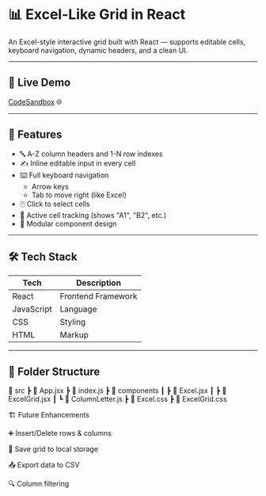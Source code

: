 # 📊 Excel-Like Grid in React

An Excel-style interactive grid built with React — supports editable cells, keyboard navigation, dynamic headers, and a clean UI.

---

## 🚀 Live Demo

[CodeSandbox](https://codesandbox.io/) 🌐

---

## 🧠 Features

- 🔤 A-Z column headers and 1-N row indexes
- ✍️ Inline editable input in every cell
- ⌨️ Full keyboard navigation
  - Arrow keys
  - Tab to move right (like Excel)
- 🖱️ Click to select cells
- 📍 Active cell tracking (shows "A1", "B2", etc.)
- 🧩 Modular component design

---

## 🛠 Tech Stack

| Tech         | Description                 |
|--------------|-----------------------------|
| React        | Frontend Framework          |
| JavaScript   | Language                    |
| CSS          | Styling                     |
| HTML         | Markup                      |

---

## 📂 Folder Structure

📁 src
┣ 📄 App.jsx
┣ 📄 index.js
┣ 📁 components
┃ ┣ 📄 Excel.jsx
┃ ┣ 📄 ExcelGrid.jsx
┃ ┗ 📄 ColumnLetter.js
┣ 📄 Excel.css
┣ 📄 ExcelGrid.css


🏗️ Future Enhancements

➕ Insert/Delete rows & columns

💾 Save grid to local storage

📤 Export data to CSV

🔍 Column filtering


